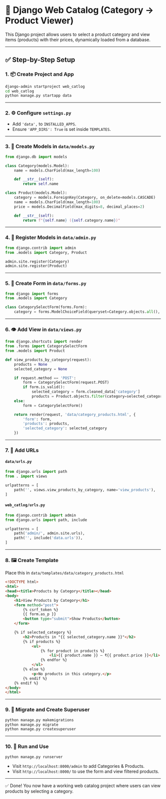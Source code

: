 
# 🛒 Django Web Catalog (Category → Product Viewer)

This Django project allows users to select a product category and view items (products) with their prices, dynamically loaded from a database.

---

## ✅ Step-by-Step Setup

### 1. 📦 Create Project and App

```bash
django-admin startproject web_catlog
cd web_catlog
python manage.py startapp data
```

---

### 2. ⚙️ Configure `settings.py`

- Add `'data',` to `INSTALLED_APPS`.
- Ensure `'APP_DIRS': True` is set inside `TEMPLATES`.

---

### 3. 🧱 Create Models in `data/models.py`

```python
from django.db import models

class Category(models.Model):
    name = models.CharField(max_length=100)

    def __str__(self):
        return self.name

class Product(models.Model):
    category = models.ForeignKey(Category, on_delete=models.CASCADE)
    name = models.CharField(max_length=100)
    price = models.DecimalField(max_digits=8, decimal_places=2)

    def __str__(self):
        return f"{self.name} ({self.category.name})"
```

---

### 4. 🔐 Register Models in `data/admin.py`

```python
from django.contrib import admin
from .models import Category, Product

admin.site.register(Category)
admin.site.register(Product)
```

---

### 5. 🧾 Create Form in `data/forms.py`

```python
from django import forms
from .models import Category

class CategorySelectForm(forms.Form):
    category = forms.ModelChoiceField(queryset=Category.objects.all(), label='Select Category')
```

---

### 6. 👁️ Add View in `data/views.py`

```python
from django.shortcuts import render
from .forms import CategorySelectForm
from .models import Product

def view_products_by_category(request):
    products = None
    selected_category = None

    if request.method == 'POST':
        form = CategorySelectForm(request.POST)
        if form.is_valid():
            selected_category = form.cleaned_data['category']
            products = Product.objects.filter(category=selected_category)
    else:
        form = CategorySelectForm()

    return render(request, 'data/category_products.html', {
        'form': form,
        'products': products,
        'selected_category': selected_category
    })
```

---

### 7. 🔗 Add URLs

#### `data/urls.py`

```python
from django.urls import path
from . import views

urlpatterns = [
    path('', views.view_products_by_category, name='view_products'),
]
```

#### `web_catlog/urls.py`

```python
from django.contrib import admin
from django.urls import path, include

urlpatterns = [
    path('admin/', admin.site.urls),
    path('', include('data.urls')),
]
```

---

### 8. 🖼️ Create Template

Place this in `data/templates/data/category_products.html`

```html
<!DOCTYPE html>
<html>
<head><title>Products by Category</title></head>
<body>
    <h1>View Products by Category</h1>
    <form method="post">
        {% csrf_token %}
        {{ form.as_p }}
        <button type="submit">Show Products</button>
    </form>

    {% if selected_category %}
        <h2>Products in "{{ selected_category.name }}"</h2>
        {% if products %}
            <ul>
                {% for product in products %}
                    <li>{{ product.name }} — ₹{{ product.price }}</li>
                {% endfor %}
            </ul>
        {% else %}
            <p>No products in this category.</p>
        {% endif %}
    {% endif %}
</body>
</html>
```

---

### 9. 🧪 Migrate and Create Superuser

```bash
python manage.py makemigrations
python manage.py migrate
python manage.py createsuperuser
```

---

### 10. 🚀 Run and Use

```bash
python manage.py runserver
```

- Visit `http://localhost:8000/admin` to add Categories & Products.
- Visit `http://localhost:8000/` to use the form and view filtered products.

---

✅ Done! You now have a working web catalog project where users can view products by selecting a category.